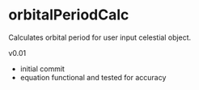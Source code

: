 # orbitalPeriodCalc
Calculates orbital period for user input celestial object.

v0.01
- initial commit
- equation functional and tested for accuracy
